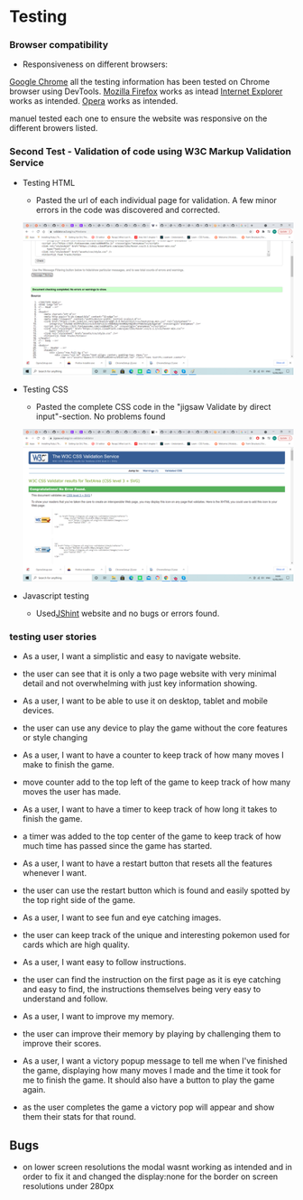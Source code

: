 # Testing 

### Browser compatibility
- Responsiveness on different browsers:

[Google Chrome](https://google.com) all the testing information has been tested on Chrome browser using DevTools.
[Mozilla Firefox](https://www.mozilla.org/en-GB/firefox/new/) works as intead
[Internet Explorer](https://www.microsoft.com/en-gb/download/internet-explorer.aspx) works as intended.
[Opera](https://www.opera.com/) works as intended.

manuel tested each one to ensure the website was responsive on the different browers listed.

### Second Test - Validation of code using W3C Markup Validation Service
- Testing HTML
    - Pasted the url of each individual page for validation. A few minor errors in the code was discovered and corrected.

    ![validator](/assets/wireframes/htmlvalidator.png)
- Testing CSS
    - Pasted the complete CSS code in the "jigsaw Validate by direct input"-section. No problems found

    ![validator](/assets/wireframes/cssjigsawvalidator.png)

- Javascript testing
  - Used[JShint](https://jshint.com/) website and no bugs or errors found. 

### testing user stories 

- As a user, I want a simplistic and easy to navigate website.
 - the user can see that it is only a two page website with very minimal detail and not overwhelming with just key information showing.

- As a user, I want to be able to use it on desktop, tablet and mobile devices.
 - the user can use any device to play the game without the core features or style changing

- As a user, I want to have a counter to keep track of how many moves I make to finish the game.
 - move counter add to the top left of the game to keep track of how many moves the user has made.

- As a user, I want to have a timer to keep track of how long it takes to finish the game.
 - a timer was added to the top center of the game to keep track of how much time has passed since the game has started.

- As a user, I want to have a restart button that resets all the features whenever I want.
 - the user can use the restart button which is found and easily spotted by the top right side of the game.

- As a user, I want to see fun and eye catching images.
 - the user can keep track of the unique and interesting pokemon used for cards which are high quality.

- As a user, I want easy to follow instructions.
 - the user can find the instruction on the first page as it is eye catching and easy to find, the instructions themselves being very easy to understand and follow.

- As a user, I want to improve my memory.
 - the user can improve their memory by playing by challenging them to improve their scores.

- As a user, I want a victory popup message to tell me when I've finished the game, displaying how many moves I made and the time it took for me to finish the game. It should also have a button to play the game again.
 - as the user completes the game a victory pop will appear and show them their stats for that round.

 ## Bugs

 - on lower screen resolutions the modal wasnt working as intended and in order to fix it and changed the display:none for the border on screen resolutions under 280px


